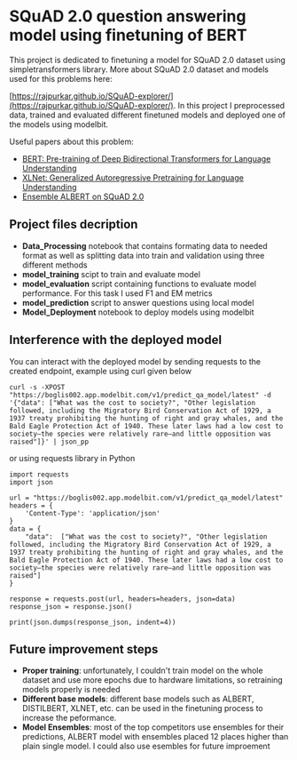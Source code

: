 # SQuAD 2.0 question answering model using finetuning of BERT

This project is dedicated to finetuning a model for SQuAD 2.0 dataset using simpletransformers library. More about SQuAD 2.0 dataset and models used for this problems here:

[https://rajpurkar.github.io/SQuAD-explorer/](https://rajpurkar.github.io/SQuAD-explorer/). In this project I preprocessed data, trained and evaluated different finetuned models and deployed one of the models using modelbit.

Useful papers about this problem:
- [BERT: Pre-training of Deep Bidirectional Transformers for Language Understanding](https://arxiv.org/pdf/1810.04805)
- [XLNet: Generalized Autoregressive Pretraining for Language Understanding](https://arxiv.org/pdf/1906.08237)
- [Ensemble ALBERT on SQuAD 2.0](https://arxiv.org/pdf/2110.09665)


## Project files decription

- __Data_Processing__ notebook that contains formating data to needed format as well as splitting data into train and validation using three different methods
- __model_training__ scipt to train and evaluate model
- __model_evaluation__ script containing functions to evaluate model performance. For this task I used F1 and EM metrics
- __model_prediction__ script to answer questions using local model
- __Model_Deployment__ notebook to deploy models using modelbit

## Interference with the deployed model
You can interact with the deployed model by sending requests to the created endpoint, example using curl given below
```
curl -s -XPOST "https://boglis002.app.modelbit.com/v1/predict_qa_model/latest" -d '{"data": ["What was the cost to society?", "Other legislation followed, including the Migratory Bird Conservation Act of 1929, a 1937 treaty prohibiting the hunting of right and gray whales, and the Bald Eagle Protection Act of 1940. These later laws had a low cost to society—the species were relatively rare—and little opposition was raised"]}' | json_pp
```
or using requests library in Python
```
import requests
import json

url = "https://boglis002.app.modelbit.com/v1/predict_qa_model/latest"
headers = {
    'Content-Type': 'application/json'
}
data = {
    "data":  ["What was the cost to society?", "Other legislation followed, including the Migratory Bird Conservation Act of 1929, a 1937 treaty prohibiting the hunting of right and gray whales, and the Bald Eagle Protection Act of 1940. These later laws had a low cost to society—the species were relatively rare—and little opposition was raised"]
}

response = requests.post(url, headers=headers, json=data)
response_json = response.json()

print(json.dumps(response_json, indent=4))
```
## Future improvement steps
- __Proper training__: unfortunately, I couldn't train model on the whole dataset and use more epochs due to hardware limitations, so retraining models properly is needed
- __Different base models__: different base models such as ALBERT, DISTILBERT, XLNET, etc. can be used in the finetuning process to increase the peformance.
- __Model Ensembles__: most of the top competitors use ensembles for their predictions, ALBERT model with ensembles placed 12 places higher than plain single model. I could also use esembles for future improement
